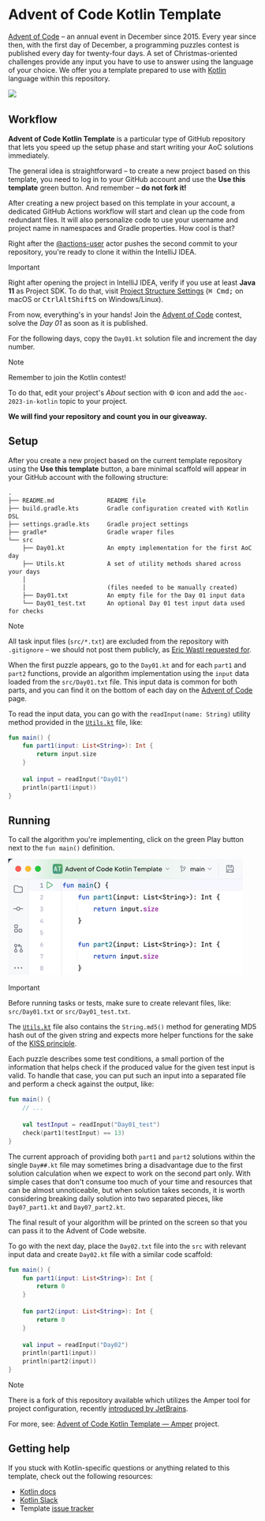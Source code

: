 # Advent of Code Kotlin Template

[Advent of Code][aoc] – an annual event in December since 2015.
Every year since then, with the first day of December, a programming puzzles contest is published every day for twenty-four days.
A set of Christmas-oriented challenges provide any input you have to use to answer using the language of your choice.
We offer you a template prepared to use with [Kotlin][kotlin] language within this repository.

![][file:cover]

## Workflow
**Advent of Code Kotlin Template** is a particular type of GitHub repository that lets you speed up the setup phase and start writing your AoC solutions immediately.

The general idea is straightforward – to create a new project based on this template, you need to log in to your GitHub account and use the **Use this template** green button.
And remember – **do not fork it!**

After creating a new project based on this template in your account, a dedicated GitHub Actions workflow will start and clean up the code from redundant files.
It will also personalize code to use your username and project name in namespaces and Gradle properties.
How cool is that?

Right after the [@actions-user][actions-user] actor pushes the second commit to your repository, you're ready to clone it within the IntelliJ IDEA.

> [!IMPORTANT]
>
> Right after opening the project in IntelliJ IDEA, verify if you use at least **Java 11** as Project SDK.
> To do that, visit [Project Structure Settings][docs-project-structure] (<kbd>⌘ Cmd</kbd><kbd>;</kbd> on macOS or <kbd>Ctrl</kbd><kbd>Alt</kbd><kbd>Shift</kbd><kbd>S</kbd> on Windows/Linux).

From now, everything's in your hands!
Join the [Advent of Code][aoc] contest, solve the *Day 01* as soon as it is published.

For the following days, copy the `Day01.kt` solution file and increment the day number.

> [!NOTE]
>
> Remember to join the Kotlin contest!
> 
> To do that, edit your project's _About_ section with ⚙️ icon and add the `aoc-2023-in-kotlin` topic to your project.
> 
> **We will find your repository and count you in our giveaway.** 

## Setup

After you create a new project based on the current template repository using the **Use this template** button, a bare minimal scaffold will appear in your GitHub account with the following structure:

```
.
├── README.md               README file
├── build.gradle.kts        Gradle configuration created with Kotlin DSL
├── settings.gradle.kts     Gradle project settings
├── gradle*                 Gradle wraper files
└── src
    ├── Day01.kt            An empty implementation for the first AoC day
    ├── Utils.kt            A set of utility methods shared across your days
    │                       
    │                       (files needed to be manually created)
    ├── Day01.txt           An empty file for the Day 01 input data
    └── Day01_test.txt      An optional Day 01 test input data used for checks
```

> [!NOTE]
>
> All task input files (`src/*.txt`) are excluded from the repository with `.gitignore` – we should not post them publicly, as [Eric Wastl requested for](https://twitter.com/ericwastl/status/1465805354214830081).

When the first puzzle appears, go to the `Day01.kt` and for each `part1` and `part2` functions, provide an algorithm implementation using the `input` data loaded from the `src/Day01.txt` file.
This input data is common for both parts, and you can find it on the bottom of each day on the [Advent of Code][aoc] page.

To read the input data, you can go with the `readInput(name: String)` utility method provided in the [`Utils.kt`][file:utils] file, like:

```kotlin
fun main() {
    fun part1(input: List<String>): Int {
        return input.size
    }

    val input = readInput("Day01")
    println(part1(input))
}
```

## Running

To call the algorithm you're implementing, click on the green Play button next to the `fun main()` definition.

![img.png](.github/readme/run.png)

> [!IMPORTANT]
>
> Before running tasks or tests, make sure to create relevant files, like: `src/Day01.txt` or `src/Day01_test.txt`.

The [`Utils.kt`][file:utils] file also contains the `String.md5()` method for generating MD5 hash out of the given string and expects more helper functions for the sake of the [KISS principle][kiss].

Each puzzle describes some test conditions, a small portion of the information that helps check if the produced value for the given test input is valid.
To handle that case, you can put such an input into a separated file and perform a check against the output, like:

```kotlin
fun main() {
    // ...
    
    val testInput = readInput("Day01_test")
    check(part1(testInput) == 13)
}
```

The current approach of providing both `part1` and `part2` solutions within the single `Day##.kt` file may sometimes bring a disadvantage due to the first solution calculation when we expect to work on the second part only.
With simple cases that don't consume too much of your time and resources that can be almost unnoticeable, but when solution takes seconds, it is worth considering breaking daily solution into two separated pieces, like `Day07_part1.kt` and `Day07_part2.kt`.

The final result of your algorithm will be printed on the screen so that you can pass it to the Advent of Code website.

To go with the next day, place the `Day02.txt` file into the `src` with relevant input data and create `Day02.kt` file with a similar code scaffold:

```kotlin
fun main() {
    fun part1(input: List<String>): Int {
        return 0
    }

    fun part2(input: List<String>): Int {
        return 0
    }

    val input = readInput("Day02")
    println(part1(input))
    println(part2(input))
}
```

> [!NOTE]
> 
> There is a fork of this repository available which utilizes the Amper tool for project configuration, recently [introduced by JetBrains][amper].
> 
> For more, see: [Advent of Code Kotlin Template — Amper][amper-template] project.

## Getting help

If you stuck with Kotlin-specific questions or anything related to this template, check out the following resources:

- [Kotlin docs][docs]
- [Kotlin Slack][slack]
- Template [issue tracker][issues]


[actions-user]: https://github.com/actions-user
[aoc]: https://adventofcode.com
[amper]: https://blog.jetbrains.com/blog/2023/11/09/amper-improving-the-build-tooling-user-experience/
[amper-template]: https://github.com/kotlin-hands-on/advent-of-code-kotlin-template-amper
[docs]: https://kotlinlang.org/docs/home.html
[docs-project-structure]: https://www.jetbrains.com/help/idea/project-settings-and-structure.html
[issues]: https://github.com/kotlin-hands-on/advent-of-code-kotlin-template/issues
[kiss]: https://en.wikipedia.org/wiki/KISS_principle
[kotlin]: https://kotlinlang.org
[slack]: https://surveys.jetbrains.com/s3/kotlin-slack-sign-up
[file:cover]: .github/readme/cover.png
[file:utils]: src/Utils.kt
